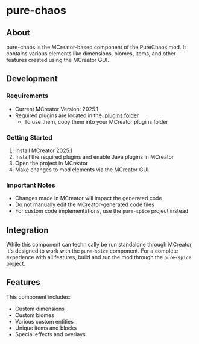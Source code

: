 # pure-chaos

## About

pure-chaos is the MCreator-based component of the PureChaos mod. It contains various elements like dimensions, biomes, items, and other features created using the MCreator GUI.

## Development

### Requirements

- Current MCreator Version: 2025.1
- Required plugins are located in the [.plugins folder](https://github.com/Aflkonstukt-Studio/PureChaos/tree/master/.plugins)
  - To use them, copy them into your MCreator plugins folder

### Getting Started

1. Install MCreator 2025.1
2. Install the required plugins and enable Java plugins in MCreator
3. Open the project in MCreator
4. Make changes to mod elements via the MCreator GUI

### Important Notes

- Changes made in MCreator will impact the generated code
- Do not manually edit the MCreator-generated code files
- For custom code implementations, use the `pure-spice` project instead

## Integration

While this component can technically be run standalone through MCreator, it's designed to work with the `pure-spice` component. For a complete experience with all features, build and run the mod through the `pure-spice` project.

## Features

This component includes:
- Custom dimensions
- Custom biomes
- Various custom entities
- Unique items and blocks
- Special effects and overlays
